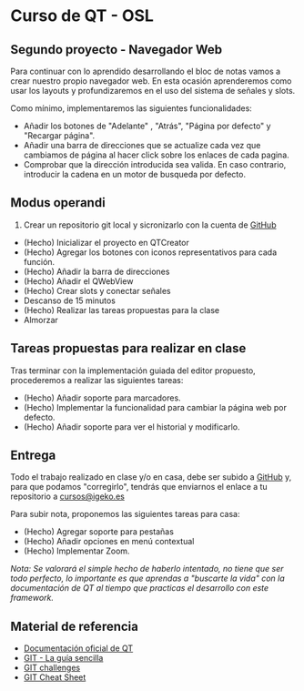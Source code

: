 Curso de QT - OSL
====

Segundo proyecto - Navegador Web
----

Para continuar con lo aprendido desarrollando el bloc de notas vamos a crear nuestro propio 
navegador web. En esta ocasión aprenderemos como usar los layouts y profundizaremos en el uso del
sistema de señales y slots.

Como mínimo, implementaremos las siguientes funcionalidades:

* Añadir los botones de "Adelante" , "Atrás", "Página por defecto" y "Recargar página".
* Añadir una barra de direcciones que se actualize cada vez que cambiamos de página al hacer click sobre los enlaces de cada pagina.
* Comprobar que la dirección introducida sea valida. En caso contrario, introducir la cadena en un motor de busqueda por defecto.

Modus operandi
----

1. Crear un repositorio git local y sicronizarlo con la cuenta de [GitHub]
* (Hecho) Inicializar el proyecto en QTCreator
* (Hecho) Agregar los botones con iconos representativos para cada función.
* (Hecho) Añadir la barra de direcciones
* (Hecho) Añadir el QWebView
* (Hecho) Crear slots y conectar señales
* Descanso de 15 minutos
* (Hecho) Realizar las tareas propuestas para la clase
* Almorzar

Tareas propuestas para realizar en clase
----

Tras terminar con la implementación guiada del editor propuesto, procederemos a realizar las siguientes tareas:

* (Hecho) Añadir soporte para marcadores.
* (Hecho) Implementar la funcionalidad para cambiar la página web por defecto.
* (Hecho) Añadir soporte para ver el historial y modificarlo.


Entrega
----

Todo el trabajo realizado en clase y/o en casa, debe ser subido a [GitHub] y, para que podamos "corregirlo", tendrás que enviarnos el enlace a tu repositorio a [cursos@igeko.es]

Para subir nota, proponemos las siguientes tareas para casa:

* (Hecho) Agregar soporte para pestañas
* (Hecho) Añadir opciones en menú contextual
* (Hecho) Implementar Zoom.

*Nota: Se valorará el simple hecho de haberlo intentado, no tiene que ser todo perfecto, lo importante es que aprendas a "buscarte la vida" con la documentación de QT al tiempo que practicas el desarrollo con este framework.* 

Material de referencia
----

* [Documentación oficial de QT]
* [GIT - La guía sencilla]
* [GIT challenges]
* [GIT Cheat Sheet]


[Documentación oficial de QT]:http://qt-project.org/doc/
[GIT challenges]:http://try.github.io/levels/1/challenges/1
[GIT Cheat Sheet]:http://www.cheat-sheets.org/saved-copy/git-cheat-sheet.pdf
[GIT - La guía sencilla]:http://rogerdudler.github.io/git-guide/index.es.html
[GitHub]:https://github.com
[cursos@igeko.es]:mailto:cursos@igeko.es
